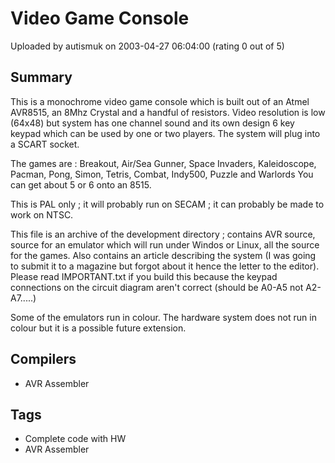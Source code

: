 # Video Game Console

Uploaded by autismuk on 2003-04-27 06:04:00 (rating 0 out of 5)

## Summary

This is a monochrome video game console which is built out of an Atmel AVR8515, an 8Mhz Crystal and a handful of resistors. Video resolution is low (64x48) but system has one channel sound and its own design 6 key keypad which can be used by one or two players. The system will plug into a SCART socket.


The games are : Breakout, Air/Sea Gunner, Space Invaders, Kaleidoscope, Pacman, Pong, Simon, Tetris, Combat, Indy500, Puzzle and Warlords You can get about 5 or 6 onto an 8515.


This is PAL only ; it will probably run on SECAM ; it can probably be made to work on NTSC. 


This file is an archive of the development directory ; contains AVR source, source for an emulator which will run under Windos or Linux, all the source for the games. Also contains an article describing the system (I was going to submit it to a magazine but forgot about it hence the letter to the editor). Please read IMPORTANT.txt if you build this because the keypad connections on the circuit diagram aren't correct (should be A0-A5 not A2-A7.....)


Some of the emulators run in colour. The hardware system does not run in colour but it is a possible future extension.

## Compilers

- AVR Assembler

## Tags

- Complete code with HW
- AVR Assembler

